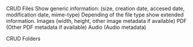 CRUD Files
  Show generic information: (size, creation date, accesed date, modification date, mime-type)
  Depending of the file type show extended information.
    Images (width, height, other image metadata if available)
    PDF (Other PDF metadata if available)
    Audio (Audio metadata)

CRUD Folders
